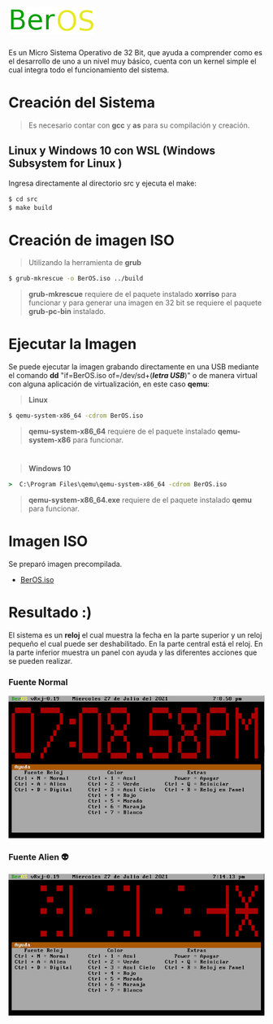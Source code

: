 # <img src="https://github.com/bernardosegura/BerOS/blob/master/img/BerOS.png" alt="BerOS" />
Es un Micro Sistema Operativo de 32 Bit, que ayuda a comprender como es el desarrollo de uno a un nivel muy básico, cuenta con un kernel simple el cual integra todo el funcionamiento del sistema.

# Creación del Sistema
> Es necesario contar con **gcc** y **as** para su compilación y creación.

## Linux y Windows 10  con WSL (Windows Subsystem for Linux )

Ingresa directamente al directorio src y ejecuta el make:
```bash
$ cd src
$ make build
```
# Creación de imagen ISO
> Utilizando la herramienta de **grub**
```bash
$ grub-mkrescue -o BerOS.iso ../build
```
> **grub-mkrescue** requiere de el paquete instalado **xorriso** para funcionar y para generar una imagen en 32 bit se requiere el paquete **grub-pc-bin** instalado.

# Ejecutar la Imagen
Se puede ejecutar la imagen grabando directamente en una USB mediante el comando **dd** "if=BerOS.iso of=/dev/sd+(**_letra USB_**)" o de manera virtual con alguna aplicación de virtualización, en este caso **qemu**:
> **Linux**
```bash
$ qemu-system-x86_64 -cdrom BerOS.iso
```
> **qemu-system-x86_64** requiere de el paquete instalado **qemu-system-x86** para funcionar.
#
> **Windows 10**
```cmd
>  C:\Program Files\qemu\qemu-system-x86_64 -cdrom BerOS.iso
```
> **qemu-system-x86_64.exe** requiere de el paquete instalado **qemu** para funcionar.

# Imagen ISO
Se preparó imagen precompilada.
- [BerOS.iso](https://drive.google.com/file/d/1jtpe4XTekoKPrGUVlu76IKjO-ZpMpben/view?usp=sharing)

# Resultado :)
El sistema es un **reloj** el cual muestra la fecha en la parte superior y un reloj pequeño el cual puede ser deshabilitado.
En la parte central está el reloj.
En la parte inferior muestra un panel con ayuda y las diferentes acciones que se pueden realizar.

### Fuente Normal
<img src="https://github.com/bernardosegura/BerOS/blob/master/img/scrNormal.png" alt="srcNormal" />

### Fuente Alien :alien:
<img src="https://github.com/bernardosegura/BerOS/blob/master/img/scrAlien.png" alt="srcAlien" />
